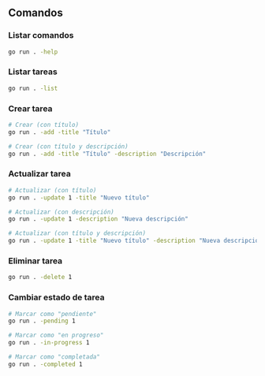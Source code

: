 ## Comandos

### Listar comandos
```bash
go run . -help
```

### Listar tareas
```bash
go run . -list
```

### Crear tarea
```bash
# Crear (con título)
go run . -add -title "Título"

# Crear (con título y descripción)
go run . -add -title "Título" -description "Descripción"
```

### Actualizar tarea
```bash
# Actualizar (con título)
go run . -update 1 -title "Nuevo título"

# Actualizar (con descripción)
go run . -update 1 -description "Nueva descripción"

# Actualizar (con título y descripción)
go run . -update 1 -title "Nuevo título" -description "Nueva descripción"
```

### Eliminar tarea
```bash
go run . -delete 1
```

### Cambiar estado de tarea

```bash
# Marcar como "pendiente"
go run . -pending 1

# Marcar como "en progreso"
go run . -in-progress 1

# Marcar como "completada"
go run . -completed 1
```